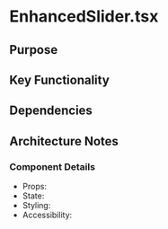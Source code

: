 # EnhancedSlider.tsx

## Purpose

## Key Functionality

## Dependencies

## Architecture Notes

### Component Details
- Props: 
- State: 
- Styling: 
- Accessibility: 
